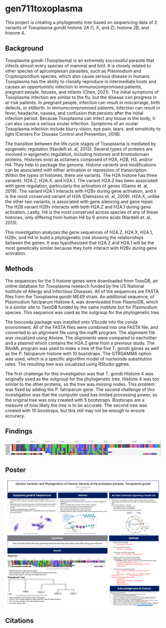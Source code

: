 # gen711toxoplasma
This project is creating a phylogenetic tree based on sequencing data of 3 variants of Toxoplasma gondii histone 2A (1, X, and Z), histone 2B, and histone 4.
## Background
Toxoplasma gondii (Toxoplasma) is an extremely successful parasite that infects almost every species of mammal and bird. It is closely related to other species of apicomplexan parasites, such as Plasmodium and Cryptosporidium species, which also cause serious disease in humans. Toxoplasma has the ability to clonally reproduce in intermediate hosts and causes an opportunistic infection in immunocompromised patients, pregnant people, fetuses, and infants (Chen, 2021). The initial symptoms of Toxoplasma infection are similar to the flu, but the disease can progress in at-risk patients. In pregnant people, infection can result in miscarraige, birth defects, or stillbirth. In immunocompromised patients, infection can result in fever, headache, nausea, and confusion that persists after the initial infection period. Because Toxoplasma can infect any tissue in the body, it can also cause a serious ocular infection. Symptoms of an ocular Toxoplasma infection include blurry vision, eye pain, tears, and sensitivity to light (Centers For Disease Control and Prevention, 2018). 

The transition between the life cycle stages of Toxoplasma is mediated by epigenetic regulation (Nardelli et. al, 2013). Several types of proteins are involved in epigenetic regulation, including histones and bromodomain proteins. Histones exist as octamers composed of H2A, H2B, H3, and/or H4. They help to package the genome. Histone variants and modifications can be associated with either activation or repression of transcription. Within the types of histones, there are variants. The H2A histone has three variants: H2A.Z, H2A.X, and H2A.1. The variant H2A.Z has been associated with gene regulation, particularly the activation of genes (Giamo et. al, 2019). The variant H2A.1 interacts with H2Bv during gene activation, and it is the most conserved variant of H2A (Dalmasso et. al, 2009). H2A.X, unlike the other two variants, is associated with gene silencing and gene repair. The H2B variant H2Bv interacts with both H2A.Z and H2A.1 during gene activation. Lastly, H4 is the most conserved across species of any of these histones, only differing from human H4 by 6 amino acids (Nardelli et. al, 2013).

This investigation analyzes the gene sequences of H2A.Z, H2A.X, H2A.1, H2Bv, and H4 to build a phylogenetic tree showing the relationships between the genes. It was hypothesized that H2A.Z and H2A.1 will be the most genetically similar because they both interact with H2Bv during gene activation.
## Methods
The sequences for the 5 histone genes were downloaded from ToxoDB, an online database for Toxoplasma research funded by the US National Institute of Allergy and Infectious Diseases. All of the sequences are FASTA files from the Toxoplasma gondii ME49 strain. An additional sequence, of Plasmodium falciparum Histone 4, was downloaded from PlasmoDB, which is a similar site to ToxoDB funded by the same institute but for Plasmodium species. This sequence was used as the outgroup for the phylogenetic tree. 

The bioconda package was installed onto VScode into the conda environment. All of the FASTA files were combined into one FASTA file, and converted to an alignment file using the mafft program. The alignment file was visualized using Aliview. The alignments were compared to eachother and a plasmid which contains the H2A.Z gene from a previous study. The RAxML program was used to make a tree of the five T. gondii genes as well as the P. falciparum histone with 10 bootstraps. The GTRGAMMA option was used, which is a specific algorithm model of nucleotide substitution rates. The resulting tree was visualized using RStudio ggtree. 

The first challenge for this investigation was that T. gondii Histone 4 was originally used as the outgroup for the phylogenetic tree. Histone 4 was too similar to the other proteins, so the tree was missing nodes. This problem was fixed by adding the P. falciparum gene. The second challenge of this investigation was that the computer used has limited processing power, so the original tree was only created with 5 bootstraps. Bootsraps are a measure of how likely the tree is to be accurate. The second tree was created with 10 boostraps, but this still may not be enough to ensure accuracy. 
## Findings
![alt text](https://github.com/chiaraantonioli/gen711toxoplasma/blob/main/figs/alignmentwplasmid.png "Poster")

## Poster
![alt text](https://github.com/chiaraantonioli/gen711toxoplasma/blob/main/figs/Antonioli_GEN711_Project.png "Poster")
## Citations
